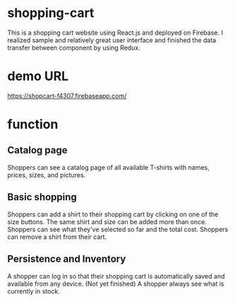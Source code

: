 # shopping-cart
This is a shopping cart website using React.js and deployed on Firebase. I realized sample and relatively great user interface and finished the data transfer between component by using Redux.

# demo URL
https://shopcart-f4307.firebaseapp.com/

# function
## Catalog page
Shoppers can see a catalog page of all available T-shirts with names, prices, sizes, and pictures.
## Basic shopping
Shoppers can add a shirt to their shopping cart by clicking on one of the size buttons.
The same shirt and size can be added more than once.
Shoppers can see what they've selected so far and the total cost.
Shoppers can remove a shirt from their cart.
## Persistence and Inventory
A shopper can log in so that their shopping cart is automatically saved and available from any device. (Not yet finished)
A shopper always see what is currently in stock.

